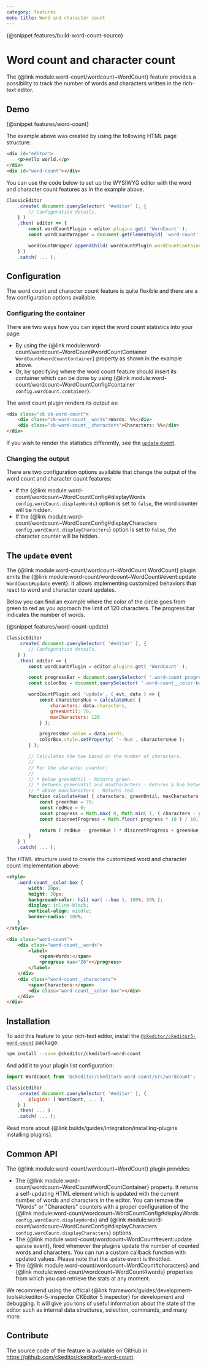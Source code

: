 ```yaml
---
category: features
menu-title: Word and character count
---
```


{@snippet features/build-word-count-source}

# Word count and character count

The {@link module:word-count/wordcount~WordCount} feature provides a possibility to track the number of words and characters written in the rich-text editor.

## Demo

{@snippet features/word-count}

The example above was created by using the following HTML page structure:

```html
<div id="editor">
	<p>Hello world.</p>
</div>
<div id="word-count"></div>
```

You can use the code below to set up the WYSIWYG editor with the word and character count features as in the example above.

```js
ClassicEditor
	.create( document.querySelector( '#editor' ), {
		// Configuration details.
	} )
	.then( editor => {
		const wordCountPlugin = editor.plugins.get( 'WordCount' );
		const wordCountWrapper = document.getElementById( 'word-count' );

		wordCountWrapper.appendChild( wordCountPlugin.wordCountContainer );
	} )
	.catch( ... );
```

## Configuration

The word count and character count feature is quite flexible and there are a few configuration options available.

### Configuring the container

There are two ways how you can inject the word count statistics into your page:

* By using the {@link module:word-count/wordcount~WordCount#wordCountContainer `WordCount#wordCountContainer`} property as shown in the example above.
* Or, by specifying where the word count feature should insert its container which can be done by using {@link module:word-count/wordcount~WordCountConfig#container `config.wordCount.container`}.

The word count plugin renders its output as:

```html
<div class="ck ck-word-count">
	<div class="ck-word-count__words">Words: %%</div>
	<div class="ck-word-count__characters">Characters: %%</div>
</div>
```

If you wish to render the statistics differently, see the [`update` event](#the-update-event).

### Changing the output

There are two configuration options available that change the output of the word count and character count features:

* If the {@link module:word-count/wordcount~WordCountConfig#displayWords `config.wordCount.displayWords`} option is set to `false`, the word counter will be hidden.
* If the {@link module:word-count/wordcount~WordCountConfig#displayCharacters `config.wordCount.displayCharacters`} option is set to `false`, the character counter will be hidden.

## The `update` event

The {@link module:word-count/wordcount~WordCount WordCount} plugin emits the {@link module:word-count/wordcount~WordCount#event:update `WordCount#update` event}. It allows implementing customized behaviors that react to word and character count updates.

Below you can find an example where the color of the circle goes from green to red as you approach the limit of 120 characters. The progress bar indicates the number of words.

{@snippet features/word-count-update}

```js
ClassicEditor
	.create( document.querySelector( '#editor' ), {
		// Configuration details.
	} )
	.then( editor => {
		const wordCountPlugin = editor.plugins.get( 'WordCount' );

		const progressBar = document.querySelector( '.word-count progress' );
		const colorBox = document.querySelector( '.word-count__color-box' );

		wordCountPlugin.on( 'update', ( evt, data ) => {
			const charactersHue = calculateHue( {
				characters: data.characters,
				greenUntil: 70,
				maxCharacters: 120
			} );

			progressBar.value = data.words;
			colorBox.style.setProperty( '--hue', charactersHue );
		} );

		// Calculates the hue based on the number of characters.
		//
		// For the character counter:
		//
		// * below greenUntil - Returns green.
		// * between greenUntil and maxCharacters - Returns a hue between green and red.
		// * above maxCharacters - Returns red.
		function calculateHue( { characters, greenUntil, maxCharacters } ) {
			const greenHue = 70;
			const redHue = 0;
			const progress = Math.max( 0, Math.min( 1, ( characters - greenUntil ) / ( maxCharacters - greenUntil ) ) ); // 0-1
			const discreetProgress = Math.floor( progress * 10 ) / 10; // 0, 0.1, 0.2, ..., 1

			return ( redHue - greenHue ) * discreetProgress + greenHue;
		}
	} )
	.catch( ... );
```

The HTML structure used to create the customized word and character count implementation above:

```html
<style>
	.word-count__color-box {
		width: 20px;
		height: 20px;
		background-color: hsl( var( --hue ), 100%, 50% );
		display: inline-block;
		vertical-align: middle;
		border-radius: 100%;
	}
</style>

<div class="word-count">
	<div class="word-count__words">
		<label>
			<span>Words:</span>
			<progress max="20"></progress>
		</label>
	</div>
	<div class="word-count__characters">
		<span>Characters:</span>
		<div class="word-count__color-box"></div>
	</div>
</div>
```

## Installation

To add this feature to your rich-text editor, install the [`@ckeditor/ckeditor5-word-count`](https://www.npmjs.com/package/@ckeditor/ckeditor5-word-count) package:

```bash
npm install --save @ckeditor/ckeditor5-word-count
```

And add it to your plugin list configuration:

```js
import WordCount from '@ckeditor/ckeditor5-word-count/src/wordcount';

ClassicEditor
	.create( document.querySelector( '#editor' ), {
		plugins: [ WordCount, ... ],
	} )
	.then( ... )
	.catch( ... );
```

<info-box info>
	Read more about {@link builds/guides/integration/installing-plugins installing plugins}.
</info-box>

## Common API

The {@link module:word-count/wordcount~WordCount} plugin provides:

* The {@link module:word-count/wordcount~WordCount#wordCountContainer} property. It returns a self-updating HTML element which is updated with the current number of words and characters in the editor. You can remove the "Words" or "Characters" counters with a proper configuration of the {@link module:word-count/wordcount~WordCountConfig#displayWords `config.wordCount.displayWords`} and {@link module:word-count/wordcount~WordCountConfig#displayCharacters `config.wordCount.displayCharacters`} options.
* The {@link module:word-count/wordcount~WordCount#event:update `update` event}, fired whenever the plugins update the number of counted words and characters. You can run a custom callback function with updated values. Please note that the `update` event is throttled.
* The {@link module:word-count/wordcount~WordCount#characters} and {@link module:word-count/wordcount~WordCount#words} properties from which you can retrieve the stats at any moment.

<info-box>
	We recommend using the official {@link framework/guides/development-tools#ckeditor-5-inspector CKEditor 5 inspector} for development and debugging. It will give you tons of useful information about the state of the editor such as internal data structures, selection, commands, and many more.
</info-box>

## Contribute

The source code of the feature is available on GitHub in https://github.com/ckeditor/ckeditor5-word-count.
